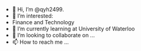 - 👋 Hi, I’m @qyh2499. 
- 👀 I’m interested:
- Finance and Technology
- 🌱 I’m currently learning at University of Waterloo
- 💞️ I’m looking to collaborate on ...
- 📫 How to reach me ...

<!---
qyh2499/qyh2499 is a ✨ special ✨ repository because its `README.md` (this file) appears on your GitHub profile.
You can click the Preview link to take a look at your changes.
--->

